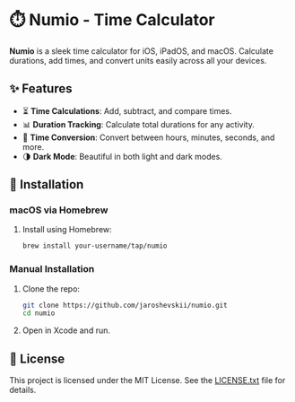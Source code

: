 # ⏱️ Numio - Time Calculator

**Numio** is a sleek time calculator for iOS, iPadOS, and macOS. Calculate durations, add times, and convert units easily across all your devices.

## ✨ Features

- ⏳ **Time Calculations**: Add, subtract, and compare times.
- 📊 **Duration Tracking**: Calculate total durations for any activity.
- 🔄 **Time Conversion**: Convert between hours, minutes, seconds, and more.
- 🌗 **Dark Mode**: Beautiful in both light and dark modes.

## 🚀 Installation

### macOS via Homebrew

1. Install using Homebrew:
    ```zsh
    brew install your-username/tap/numio
    ```

### Manual Installation

1. Clone the repo:
    ```zsh
    git clone https://github.com/jaroshevskii/numio.git
    cd numio
    ```
2. Open in Xcode and run.

## 📄 License

This project is licensed under the MIT License. See the [LICENSE.txt](LICENSE.txt) file for details.
